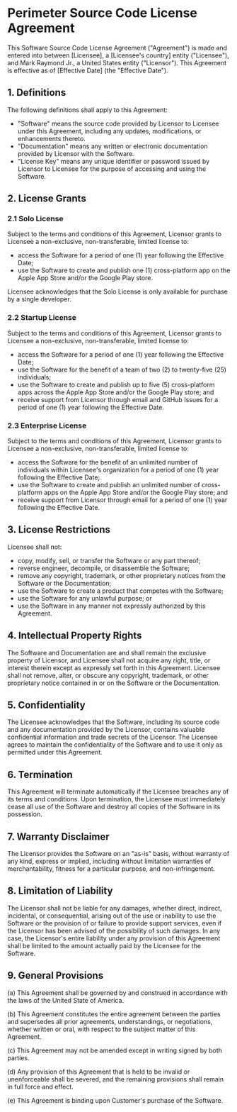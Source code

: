 # Perimeter Source Code License Agreement

This Software Source Code License Agreement ("Agreement") is made and entered into between [Licensee], a [Licensee's country] entity ("Licensee"), and Mark Raymond Jr., a United States entity ("Licensor"). This Agreement is effective as of [Effective Date] (the "Effective Date").

## 1. Definitions

The following definitions shall apply to this Agreement:

- "Software" means the source code provided by Licensor to Licensee under this Agreement, including any updates, modifications, or enhancements thereto.
- "Documentation" means any written or electronic documentation provided by Licensor with the Software.
- "License Key" means any unique identifier or password issued by Licensor to Licensee for the purpose of accessing and using the Software.

## 2. License Grants

### 2.1 Solo License

Subject to the terms and conditions of this Agreement, Licensor grants to Licensee a non-exclusive, non-transferable, limited license to:

- access the Software for a period of one (1) year following the Effective Date;
- use the Software to create and publish one (1) cross-platform app on the Apple App Store and/or the Google Play store.

Licensee acknowledges that the Solo License is only available for purchase by a single developer.

### 2.2 Startup License

Subject to the terms and conditions of this Agreement, Licensor grants to Licensee a non-exclusive, non-transferable, limited license to:

- access the Software for a period of one (1) year following the Effective Date;
- use the Software for the benefit of a team of two (2) to twenty-five (25) individuals;
- use the Software to create and publish up to five (5) cross-platform apps across the Apple App Store and/or the Google Play store; and
- receive support from Licensor through email and GitHub Issues for a period of one (1) year following the Effective Date.

### 2.3 Enterprise License

Subject to the terms and conditions of this Agreement, Licensor grants to Licensee a non-exclusive, non-transferable, limited license to:

- access the Software for the benefit of an unlimited number of individuals within Licensee's organization for a period of one (1) year following the Effective Date;
- use the Software to create and publish an unlimited number of cross-platform apps on the Apple App Store and/or the Google Play store; and
- receive support from Licensor through email for a period of one (1) year following the Effective Date.

## 3. License Restrictions

Licensee shall not:

- copy, modify, sell, or transfer the Software or any part thereof;
- reverse engineer, decompile, or disassemble the Software;
- remove any copyright, trademark, or other proprietary notices from the Software or the Documentation;
- use the Software to create a product that competes with the Software;
- use the Software for any unlawful purpose; or
- use the Software in any manner not expressly authorized by this Agreement.

## 4. Intellectual Property Rights

The Software and Documentation are and shall remain the exclusive property of Licensor, and Licensee shall not acquire any right, title, or interest therein except as expressly set forth in this Agreement. Licensee shall not remove, alter, or obscure any copyright, trademark, or other proprietary notice contained in or on the Software or the Documentation.

## 5. Confidentiality

The Licensee acknowledges that the Software, including its source code and any documentation provided by the Licensor, contains valuable confidential information and trade secrets of the Licensor. The Licensee agrees to maintain the confidentiality of the Software and to use it only as permitted under this Agreement.

## 6. Termination

This Agreement will terminate automatically if the Licensee breaches any of its terms and conditions. Upon termination, the Licensee must immediately cease all use of the Software and destroy all copies of the Software in its possession.

## 7. Warranty Disclaimer

The Licensor provides the Software on an "as-is" basis, without warranty of any kind, express or implied, including without limitation warranties of merchantability, fitness for a particular purpose, and non-infringement.

## 8. Limitation of Liability

The Licensor shall not be liable for any damages, whether direct, indirect, incidental, or consequential, arising out of the use or inability to use the Software or the provision of or failure to provide support services, even if the Licensor has been advised of the possibility of such damages. In any case, the Licensor's entire liability under any provision of this Agreement shall be limited to the amount actually paid by the Licensee for the Software.

## 9. General Provisions

(a) This Agreement shall be governed by and construed in accordance with the laws of the United State of America.

(b) This Agreement constitutes the entire agreement between the parties and supersedes all prior agreements, understandings, or negotiations, whether written or oral, with respect to the subject matter of this Agreement.

(c) This Agreement may not be amended except in writing signed by both parties.

(d) Any provision of this Agreement that is held to be invalid or unenforceable shall be severed, and the remaining provisions shall remain in full force and effect.

(e) This Agreement is binding upon Customer's purchase of the Software.